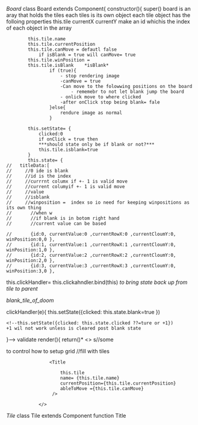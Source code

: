  *Board*
class Board extends Component{
    constructor(){
    super()
    board is an aray that holds the tiles 
    each tiles is its own object
        each tile object has the folloing properties
            this.tile
            currentX
            currentY
            make an id whichis the index of each object in the array

            this.tile.name
            this.tile.currentPosition
            this.tile.canMove = defautl false 
                if isBlank = true will canMove= true
            this.tile.winPosition = 
            this.tile.isBlank    *isBlank* 
                    if (true){
                        - stop rendering image
                        -canMove = true
                        -Can move to the folowwing positions on the board
                            - rememebr to not let blank jump the board
                        - onlick move to where clicked 
                        -after onClick stop being blank= fale
                    }else{
                        rendure image as normal
                    }

            this.setState= {
                clicked:0
                if onClick = true then 
                ***should state only be if blank or not?***
                this.tile.isblank=true
            }
            this.state= {
    //   titleData:[
    //     //0 ide is blank
    //     //id is the index 
    //     //currrnt columx if +- 1 is valid move
    //     //current columyif +- 1 is valid move
    //     //value 
    //     //isblank
    //     //winposition =  index so io need for keeping winpositions as its own thing
    //       //when w
    //       //if blank is in botom right hand
    //       //current value can be based 
          
    //       {id:0, currentValue:0 ,currentRowX:0 ,currentCloumY:0, winPosition:0,0 },
    //       {id:1, currentValue:1 ,currentRowX:1 ,currentCloumY:0, winPosition:1,0 }, 
    //       {id:2, currentValue:2 ,currentRowX:2 ,currentCloumY:0, winPosition:2,0 },
    //       {id:3, currentValue:3 ,currentRowX:3 ,currentCloumY:0, winPosition:3,0 }, 
this.clickHandler= this.clickahndler.bind(this) *to bring state back up from tile to parent*

*blank_tile_of_doom*

clickHandler(e){
    this.setState({clicked: this.state.blank=true
    })

    <!--this.setState({clicked: this.state.clicked ??=ture or +1})
    +1 wil not work unless is cleared post blank state
}-->
 validate
            render(){
                return()*
                <>
s//some <div> to control how to setup grid
//fill with tiles

                    <Title

                        this.tile
                        name= {this.tile.name}
                        currentPosition={this.tile.currentPosition}
                        ableToMove ={this.tile.canMove}
                     />

                </>

*Tile*
class Tile extends Component 
function Title 

